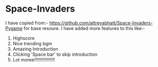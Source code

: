 # Space-Invaders
I have copied from:- https://github.com/attreyabhatt/Space-Invaders-Pygame for base resoure.
I have added more features to this like:-
1. Highscore
2. Nice trending bgm
3. Amazing Introduction
4. Clicking 'Space bar' to skip introduction
5. Lot moree!!!!!!!!!!!!!!!!
